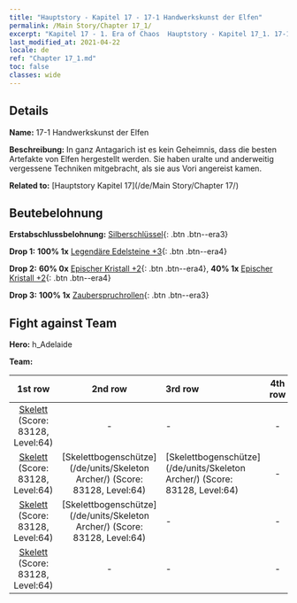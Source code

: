 ```yaml
---
title: "Hauptstory - Kapitel 17 - 17-1 Handwerkskunst der Elfen"
permalink: /Main Story/Chapter 17_1/
excerpt: "Kapitel 17 - 1. Era of Chaos  Hauptstory - Kapitel 17_1. 17-1 Handwerkskunst der Elfen"
last_modified_at: 2021-04-22
locale: de
ref: "Chapter 17_1.md"
toc: false
classes: wide
---
```


## Details

 **Name:** 17-1 Handwerkskunst der Elfen

 **Beschreibung:** In ganz Antagarich ist es kein Geheimnis, dass die besten Artefakte von Elfen hergestellt werden. Sie haben uralte und anderweitig vergessene Techniken mitgebracht, als sie aus Vori angereist kamen.

 **Related to:** [Hauptstory Kapitel 17](/de/Main Story/Chapter 17/)

## Beutebelohnung

 **Erstabschlussbelohnung:** [Silberschlüssel](/ItemsDE/con_693/){: .btn .btn--era3}

 **Drop 1:** **100% 1x** [Legendäre Edelsteine +3](/ItemsDE/mat_58/){: .btn .btn--era4}

 **Drop 2:** **60% 0x** [Epischer Kristall +2](/ItemsDE/mat_52/){: .btn .btn--era4}, **40% 1x** [Epischer Kristall +2](/ItemsDE/mat_52/){: .btn .btn--era4}

 **Drop 3:** **100% 1x** [Zauberspruchrollen](/ItemsDE/con_694/){: .btn .btn--era3}


## Fight against Team
 **Hero:** h_Adelaide

 **Team:**


  | 1st row | 2nd row | 3rd row | 4th row |
  |:----:|:----:|:----|:----:|
  | [Skelett](/de/units/Skeleton/) (Score: 83128, Level:64)  | - | - | - |
  | [Skelett](/de/units/Skeleton/) (Score: 83128, Level:64)  | [Skelettbogenschütze](/de/units/Skeleton Archer/) (Score: 83128, Level:64)  | [Skelettbogenschütze](/de/units/Skeleton Archer/) (Score: 83128, Level:64)  | - |
  | [Skelett](/de/units/Skeleton/) (Score: 83128, Level:64)  | [Skelettbogenschütze](/de/units/Skeleton Archer/) (Score: 83128, Level:64)  | - | - |
  | [Skelett](/de/units/Skeleton/) (Score: 83128, Level:64)  | - | - | - |


